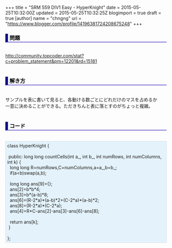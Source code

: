 +++
title = "SRM 559 DIV1 Easy - HyperKnight"
date = 2015-05-25T10:32:00Z
updated = 2015-05-25T10:32:25Z
blogimport = true
draft = true
[author]
	name = "chngng"
	uri = "https://www.blogger.com/profile/14196381724208675248"
+++

<div dir="ltr" style="text-align: left;" trbidi="on"><h3 style="border-bottom: 2px solid slateblue; border-left: 8px solid navy; color: black; padding: 0px 0px 1px 5px;">問題 <br /></h3><br /><a href="http://community.topcoder.com/stat?c=problem_statement&amp;pm=12201&amp;rd=15181" target="_blank">http://community.topcoder.com/stat?c=problem_statement&amp;pm=12201&amp;rd=15181</a><br /><br /><h3 style="border-bottom: 2px solid slateblue; border-left: 8px solid navy; color: black; padding: 0px 0px 1px 5px;">解き方 </h3><br />サンプルを表に書いて見ると、各動ける数ごとにどれだけのマスを占めるか<br />一意に決めることができる。ただきちんと表に落とすのがちょっと複雑。<br /><br /><h3 style="border-bottom: 2px solid slateblue; border-left: 8px solid navy; color: black; padding: 0px 0px 1px 5px;">コード </h3><br /><div style="background-color: #e3f2fb; border: 1px dotted #CCCCCC; padding: 5px;">class HyperKnight {<br /><br /><span class="Apple-tab-span" style="white-space: pre;"> </span>public: long long countCells(int a_, int b_, int numRows, int numColumns, int k) {<br /><span class="Apple-tab-span" style="white-space: pre;">  </span>long long R=numRows,C=numColumns,a=a_,b=b_;<br /><span class="Apple-tab-span" style="white-space: pre;">  </span>if(a&lt;b)swap(a,b);<br /><br /><span class="Apple-tab-span" style="white-space: pre;">  </span>long long ans[9]={};<br /><span class="Apple-tab-span" style="white-space: pre;">  </span>ans[2]=b*b*4;<br /><span class="Apple-tab-span" style="white-space: pre;">  </span>ans[3]=b*(a-b)*8;<br /><span class="Apple-tab-span" style="white-space: pre;">  </span>ans[6]=(R-2*a)*(a-b)*2+(C-2*a)*(a-b)*2;<br /><span class="Apple-tab-span" style="white-space: pre;">  </span>ans[8]=(R-2*a)*(C-2*a);<br /><span class="Apple-tab-span" style="white-space: pre;">  </span>ans[4]=R*C-ans[2]-ans[3]-ans[6]-ans[8];<br /><br /><span class="Apple-tab-span" style="white-space: pre;">  </span>return ans[k];<br /><span class="Apple-tab-span" style="white-space: pre;"> </span>}<br /><br />};</div></div>
